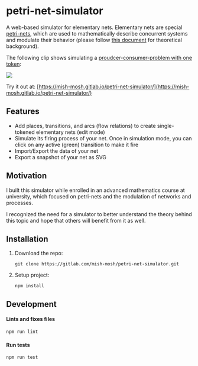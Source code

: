 # petri-net-simulator
A web-based simulator for elementary nets.
Elementary nets are special [petri-nets](https://en.wikipedia.org/wiki/Petri_net), which are used to mathematically describe concurrent systems and modulate their behavior (please follow [this document](./docs/intro-en.md) for theoretical background).

The following clip shows simulating a [proudcer-consumer-problem with one token](http://petrinet.org/#ProducerConsumer):

![](https://github.com/user-attachments/assets/9839a271-0f5c-4329-a673-4031c7fdb397)

Try it out at: [https://mish-mosh.gitlab.io/petri-net-simulator/](https://mish-mosh.gitlab.io/petri-net-simulator/)

## Features
- Add places, transitions, and arcs (flow relations) to create single-tokened elementary nets (edit mode)
- Simulate its firing process of your net. Once in simulation mode, you can click on any active (green) transition to make it fire
- Import/Export the data of your net
- Export a snapshot of your net as SVG

## Motivation
I built this simulator while enrolled in an advanced mathematics course at university, which focused on petri-nets and the modulation of networks and processes.

I recognized the need for a simulator to better understand the theory behind this topic and hope that others will benefit from it as well.

## Installation
1. Download the repo:
   ```
   git clone https://gitlab.com/mish-mosh/petri-net-simulator.git
   ```
2. Setup project:
   ```
   npm install
   ```

## Development
#### Lints and fixes files
```
npm run lint
```

#### Run tests
```
npm run test
```
